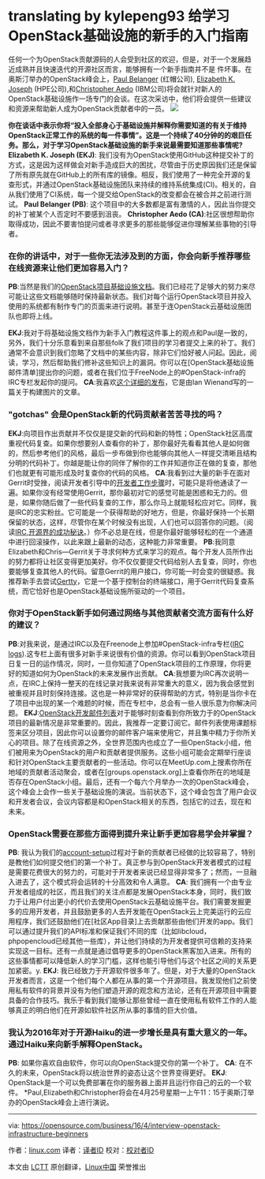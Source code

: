 translating by kylepeng93
给学习OpenStack基础设施的新手的入门指南
===========================================================

任何一个为OpenStack贡献源码的人会受到社区的欢迎，但是，对于一个发展趋近成熟并且快速迭代的开源社区而言，能够拥有一个新手指南并不是
件坏事。在奥斯汀举办的OpenStack峰会上，[Paul Belanger][1] (红帽公司), [Elizabeth K. Joseph][2] (HPE公司),和[Christopher Aedo][3] (IBM公司)将会就针对新人的OpenStack基础设施作一场专门的会谈。在这次采访中，他们将会提供一些建议和资源来帮助新人成为OpenStack贡献者中的一员。
![](https://opensource.com/sites/default/files/images/life/Interview%20banner%20Q%26A.png)

**你在谈话中表示你将“投入全部身心于基础设施并解释你需要知道的有关于维持OpenStack正常工作的系统的每一件事情”。这是一个持续了40分钟的的艰巨任务。那么，对于学习OpenStack基础设施的新手来说最需要知道那些事情呢?**
**Elizabeth K. Joseph (EKJ)**: 我们没有为OpenStack使用GitHub这种提交补丁的方式，这是因为这样做会对新手造成巨大的困扰，尽管由于历史原因我们还是保留了所有原先就在GitHub上的所有库的镜像。相反，我们使用了一种完全开源的复查形式，并通过OpenStack基础设施团队来持续的维持系统集成(CI)。相关的，自从我们使用了CI系统，每一个提交给OpenStack的改变都会在被合并之前进行测试。
**Paul Belanger (PB)**: 这个项目中的大多数都是富有激情的人，因此当你提交的补丁被某个人否定时不要感到沮丧。
**Christopher Aedo (CA)**:社区很想帮助你取得成功，因此不要害怕提问或者寻求更多的那些能够促进你理解某些事物的引导者。

### 在你的讲话中，对于一些你无法涉及到的方面，你会向新手推荐哪些在线资源来让他们更加容易入门？
**PB**:当然是我们的[OpenStack项目基础设施文档][5]。我们已经花了足够大的努力来尽可能让这些文档能够随时保持最新状态。我们对每个运行OpenStack项目并投入使用的系统都有制作专门的页面来进行说明。甚至于连OpenStack云基础设施团队也即将上线。

**EKJ**:我对于将基础设施文档作为新手入门教程这件事上的观点和Paul是一致的，另外，我们十分乐意看到来自那些folk了我们项目的学习者提交上来的补丁。我们通常不会意识到我们忽略了文档中的某些内容，除非它们恰好被人问起。因此，阅读，学习，然后帮助我们修补这些知识上的漏洞。你可以在[OpenStack基础设施邮件清单]提出你的问题，或者在我们位于FreeNode上的#OpenStack-infra的IRC专栏发起你的提问。
**CA**:我喜欢[这个详细的发布][7]，它是由Ian Wienand写的一篇关于构建图片的文章。
### "gotchas" 会是OpenStack新的代码贡献者苦苦寻找的吗？
**EKJ**:向项目作出贡献并不仅仅是提交新的代码和新的特性；OpenStack社区高度重视代码复查。如果你想要别人查看你的补丁，那你最好先看看其他人是如何做的，然后参考他们的风格，最后一步布做到你也能够向其他人一样提交清晰且结构分明的代码补丁。你越是能让你的同伴了解你的工作并知道你正在做的复查，那他们也就更有可能形成及时复查你的代码的风格。
**CA**:我看到过大量的新手在面对Gerrit时受挫，阅读开发者引导中的[开发者工作步骤][9]时，可能只是将他通读了一遍。如果你没有经常使用Gerrit，那你最初对它的感觉可能是困惑和无力的。但是，如果你随后做了一些代码复查的工作，那么你马上就能轻松应对它。同样，我是IRC的忠实粉丝。它可能是一个获得帮助的好地方，但是，你最好保持一个长期保留的状态，这样，尽管你在某个时候没有出现，人们也可以回答你的问题。（阅读[IRC,开源界的成功秘诀][10]。）你不必总是在线，但是你最好能够轻松的在一个通道中进行回滚操作，以此来跟上最新的动态，这种能力非常重要。
**PB**:我同意Elizabeth和Chris—Gerrit关于寻求何种方式来学习的观点。每个开发人员所作出的努力都将让社区变得更加美好。你不仅仅要提交代码给别人去复查，同时，你也要能够复查其他人的代码。留意Gerrit的用户接口，你可能一时会变的很疑惑。我推荐新手去尝试[Gertty][11]，它是一个基于控制台的终端接口，用于Gerrit代码复查系统，而它恰好也是OpenStack基础设施所驱动的一个项目。
### 你对于OpenStack新手如何通过网络与其他贡献者交流方面有什么好的建议？
**PB**:对我来说，是通过IRC以及在Freenode上参加#OpenStack-infra专栏([IRC logs][12]).这专栏上面有很多对新手来说很有价值的资源。你可以看到OpenStack项目日复一日的运作情况，同时，一旦你知道了OpenStack项目的工作原理，你将更好的知道如何为OpenStack的未来发展作出贡献。
**CA**:我想要为IRC再次说明一点，在IRC上保持一整天的在线记录对我来说有非常重大的意义，因为我会感觉到被重视并且时刻保持连接。这也是一种非常好的获得帮助的方式，特别是当你卡在了项目中出现的某一个难题的时候，而在专栏中，总会有一些人很乐意为你解决问题。
**EKJ**:[OpenStack开发邮件列表][13]对于能够时刻查看到你所致力于的OpenStack项目的最新情况是非常重要的。因此，我推荐一定要订阅它。邮件列表使用课题标签来区分项目，因此你可以设置你的邮件客户端来使用它，并且集中精力于你所关心的项目。除了在线资源之外，全世界范围内也成立了一些OpenStack小组，他们被用来为OpenStack的用户和贡献者提供服务。这些小组可能会定期举行座谈和针对OpenStack主要贡献者的一些活动。你可以在MeetUp.com上搜素你所在地域的贡献者活动聚会，或者在[groups.openstack.org]上查看你所在的地域是否存在OpenStack小组。最后，还有一个每六个月举办一次的OpenStack峰会，这个峰会上会作一些关于基础设施的演说。当前状态下，这个峰会包含了用户会议和开发者会议，会议内容都是和OpenStack相关的东西，包括它的过去，现在和未来。
### OpenStack需要在那些方面得到提升来让新手更加容易学会并掌握？
**PB**: 我认为我们的[account-setup][16]过程对于新的贡献者已经做的比较容易了，特别是教他们如何提交他们的第一个补丁。真正参与到OpenStack开发者模式的过程是需要花费很大的努力的，可能对于开发者来说已经显得非常多了；然而，一旦融入进去了，这个模式将会运转的十分高效和令人满意。
**CA**: 我们拥有一个由专业开发者组成的社区，而且我们的关注点都是发展OpenStack本身，同时，我们致力于让用户付出更小的代价去使用OpenStack云基础设施平台。我们需要发掘更多的应用开发者，并且鼓励更多的人去开发能在OpenStack云上完美运行的云应用程序，我们还鼓励他们在[社区App目录]上去贡献那些由他们开发的app。我们可以通过提升我们的API标准和保证我们不同的库（比如libcloud，phpopencloud已经其他一些库），并让他们持续的为开发者提供可信赖的支持来实现这一目标。还有一点就是通过倡导更多的OpenStack黑客加入进来。所有的这些事情都可以降低新人的学习门槛，这样也能引导他们与这个社区之间的关系更加紧密。y.
**EKJ**: 我已经致力于开源软件很多年了。但是，对于大量的OpenStack开发者而言，这是一个他们每个人都在从事的第一个开源项目。我发现他们之前使用私有软件的背景并没有为他们塑造开源的观念和方法论，还有在开源项目中需要具备的合作技巧。我乐于看到我们能够让那些曾经一直在使用私有软件工作的人能够真正的明白他们在开源如软件社区所从事的事情的巨大价值。
### 我认为2016年对于开源Haiku的进一步增长是具有重大意义的一年。通过Haiku来向新手解释OpenStack。
**PB**: 如果你喜欢自由软件，你可以向OpenStack提交你的第一个补丁。
**CA**:	在不久的未来，OpenStack将以统治世界的姿态让这个世界变得更好。
**EKJ**: OpenStack是一个可以免费部署在你的服务器上面并且运行你自己的云的一个软件。
*Paul,Elizabeth和Christopher将会在4月25号星期一上午11：15于奥斯汀举办的OpenStack峰会上进行演说。

------------------------------------------------------------------------------

via: https://opensource.com/business/16/4/interview-openstack-infrastructure-beginners

作者：[linux.com][a]
译者：[译者ID](https://github.com/译者ID)
校对：[校对者ID](https://github.com/校对者ID)

本文由 [LCTT](https://github.com/LCTT/TranslateProject) 原创翻译，[Linux中国](https://linux.cn/) 荣誉推出

[a]: http://rikkiendsley.com/
[1]: https://twitter.com/pabelanger
[2]: https://twitter.com/pleia2
[3]: https://twitter.com/docaedo
[4]: https://www.openstack.org/summit/austin-2016/summit-schedule/events/7337
[5]: http://docs.openstack.org/infra/system-config/
[6]: http://lists.openstack.org/cgi-bin/mailman/listinfo/openstack-infra
[7]: https://www.technovelty.org/openstack/image-building-in-openstack-ci.html
[8]: https://code.google.com/p/gerrit/
[9]: http://docs.openstack.org/infra/manual/developers.html#development-workflow
[10]: https://developer.ibm.com/opentech/2015/12/20/irc-the-secret-to-success-in-open-source/
[11]: https://pypi.python.org/pypi/gertty
[12]: http://eavesdrop.openstack.org/irclogs/%23openstack-infra/
[13]: http://lists.openstack.org/cgi-bin/mailman/listinfo/openstack-dev
[14]: https://groups.openstack.org/
[15]: https://www.openstack.org/summit/
[16]: http://docs.openstack.org/infra/manual/developers.html#account-setup
[17]: https://apps.openstack.org/
[18]: https://www.openstack.org/summit/austin-2016/summit-schedule/events/7337
